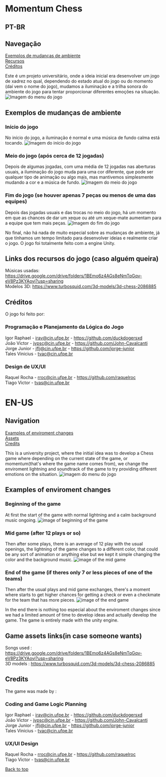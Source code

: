 # Momentum Chess

## PT-BR

## Navegação

[Exemplos de mudanças de ambiente](#exemplos-de-mudancas-de-ambiente-) <br>
[Recursos](#links-de-recursos-do-jogo-caso-alguem-queira) <br>
[Créditos](#créditos)

Este é um projeto universitário, onde a ideia inicial era desenvolver um jogo de xadrez no qual, dependendo do estado atual do jogo ou do momento (daí vem o nome do jogo), mudamos a iluminação e a trilha sonora do ambiente do jogo para tentar proporcionar diferentes emoções na situação.
![Imagem do menu do jogo](imgsRdm/MenuJogo.png)

## Exemplos de mudanças de ambiente

### Início do jogo

No início do jogo, a iluminação é normal e uma música de fundo calma está tocando.
![Imagem do início do jogo](imgsRdm/inicioJogordm.png)

### Meio do jogo (após cerca de 12 jogadas)
Depois de algumas jogadas, com uma média de 12 jogadas nas aberturas usuais, a iluminação do jogo muda para uma cor diferente, que pode ser qualquer tipo de animação ou algo mais, mas mantivemos simplesmente mudando a cor e a música de fundo.
![Imagem do meio do jogo](imgsRdm/MeioDojogordm.png)

### Fim do jogo (se houver apenas 7 peças ou menos de uma das equipes)

Depois das jogadas usuais e das trocas no meio do jogo, há um momento em que as chances de dar um xeque ou até um xeque-mate aumentam para a equipe que tem mais peças.
![Imagem do fim do jogo](imgsRdm/fimdejogordm.png)

No final, não há nada de muito especial sobre as mudanças de ambiente, já que tínhamos um tempo limitado para desenvolver ideias e realmente criar o jogo.
O jogo foi totalmente feito com a engine Unity.

## Links dos recursos do jogo (caso alguém queira)

Músicas usadas: <https://drive.google.com/drive/folders/1BEmo6z4AGs8eNmTqGqv-eV8Pz3KYAovj?usp=sharing> <br>
Modelos 3D: <https://www.turbosquid.com/3d-models/3d-chess-2086885> <br>

## Créditos

O jogo foi feito por:

### Programação e Planejamento da Lógica do Jogo

Igor Raphael - <irav@cin.ufpe.br> - <https://github.com/duckdogersxd> <br>
João Victor - <jvpsc@cin.ufpe.br> - <https://github.com/John-Cavalcanti><br>
Jorge Junior -  <jflj@cin.ufpe.br> - <https://github.com/jorge-junior><br>
Tales Vinicius - <tvac@cin.ufpe.br> <br>

### Design de UX/UI

Raquel Rocha - <rroc@cin.ufpe.br> - <https://github.com/raquelroc> <br>
Tiago Victor - <tvas@cin.ufpe.br> <br>

# EN-US

## Navigation

[Examples of enviroment changes](#examples-of-enviroment-changes) <br>
[Assets](#game-assets-linksin-case-someone-wants) <br>
[Credits](#credits)

This is a university project, where the initial idea was to develop a Chess game where depending on the current state of the game, or momentum(that's where the game name comes from), we change the enviroment lightning and soundtrack of the game to try providing different emotions on the situation.
![imagem do menu do jogo](imgsRdm/MenuJogo.png)

## Examples of enviroment changes

### Beginning of the game

At first the start of the game with normal lightning and a calm background music ongoing.
![image of beginning of the game](imgsRdm/inicioJogordm.png)

### Mid game (after 12 plays or so)
Then after some plays, there is an average of 12 play with the usual openings, the lightning of the game changes to a different color, that could be any sort of animation or anything else but we kept it simple changing the color and the background music.
![image of the mid game](imgsRdm/MeioDojogordm.png)

### End of the game (if theres only 7 or less pieces of one of the teams)

Then after the usual plays and mid game exchanges, there's a moment where starts to get higher chances for getting a check or even a checkmate for the team that has more pieces.
![image of the end game](imgsRdm/fimdejogordm.png)

In the end there is nothing too especial about the enviroment changes since we had a limited amount of time to develop ideas and actually develop the game.
The game is entirely made with the unity engine.

## Game assets links(in case someone wants)

Songs used : <https://drive.google.com/drive/folders/1BEmo6z4AGs8eNmTqGqv-eV8Pz3KYAovj?usp=sharing> <br>
3D models : <https://www.turbosquid.com/3d-models/3d-chess-2086885> <br>

## Credits

The game was made by :

### Coding and Game Logic Planning

Igor Raphael - <irav@cin.ufpe.br> - <https://github.com/duckdogersxd> <br>
João Victor - <jvpsc@cin.ufpe.br> - <https://github.com/John-Cavalcanti><br>
Jorge Junior -  <jflj@cin.ufpe.br> - <https://github.com/jorge-junior><br>
Tales Vinicius - <tvac@cin.ufpe.br> <br>

### UX/UI Design

Raquel Rocha - <rroc@cin.ufpe.br> - <https://github.com/raquelroc> <br>
Tiago Victor - <tvas@cin.ufpe.br> <br>

[Back to top](#momentum-chess)
